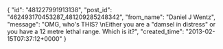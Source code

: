  {
   "id": "481227991913138",
   "post_id": "462493170453287_481209285248342",
   "from_name": "Daniel J Wentz",
   "message": "OMG, who's THIS? \nEither you are a \"damsel in distress\" or you have a 12 metre lethal range. Which is it?",
   "created_time": "2013-02-15T07:37:12+0000"
 }
